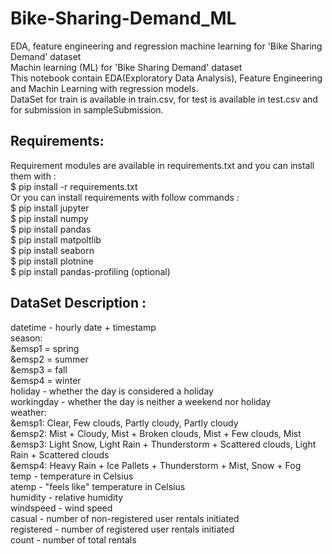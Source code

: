 # Bike-Sharing-Demand_ML
EDA, feature engineering and regression machine learning for 'Bike Sharing Demand' dataset</br>
Machin learning (ML) for 'Bike Sharing Demand' dataset</br>
This notebook contain EDA(Exploratory Data Analysis), Feature Engineering and Machin Learning with regression models.</br>
DataSet for train is available in train.csv, for test is available in test.csv and for submission in sampleSubmission.
## Requirements:
Requirement modules are available in requirements.txt and you can install them with :</br>
$ pip install -r requirements.txt </br>
Or you can install requirements with follow commands :</br>
$ pip install jupyter</br>
$ pip install numpy</br>
$ pip install pandas</br>
$ pip install matpoltlib</br>
$ pip install seaborn</br>
$ pip install plotnine</br>
$ pip install pandas-profiling (optional)</br>

## DataSet Description :
datetime - hourly date + timestamp</br>
season:</br>
&emsp1 = spring</br>
&emsp2 = summer</br>
&emsp3 = fall</br>
&emsp4 = winter</br> 
holiday - whether the day is considered a holiday</br>
workingday - whether the day is neither a weekend nor holiday</br>
weather:</br>
&emsp1: Clear, Few clouds, Partly cloudy, Partly cloudy</br> 
&emsp2: Mist + Cloudy, Mist + Broken clouds, Mist + Few clouds, Mist</br>
&emsp3: Light Snow, Light Rain + Thunderstorm + Scattered clouds, Light Rain + Scattered clouds </br>
&emsp4: Heavy Rain + Ice Pallets + Thunderstorm + Mist, Snow + Fog </br>
temp - temperature in Celsius</br>
atemp - "feels like" temperature in Celsius</br>
humidity - relative humidity</br>
windspeed - wind speed</br>
casual - number of non-registered user rentals initiated</br>
registered - number of registered user rentals initiated</br>
count - number of total rentals</br>
